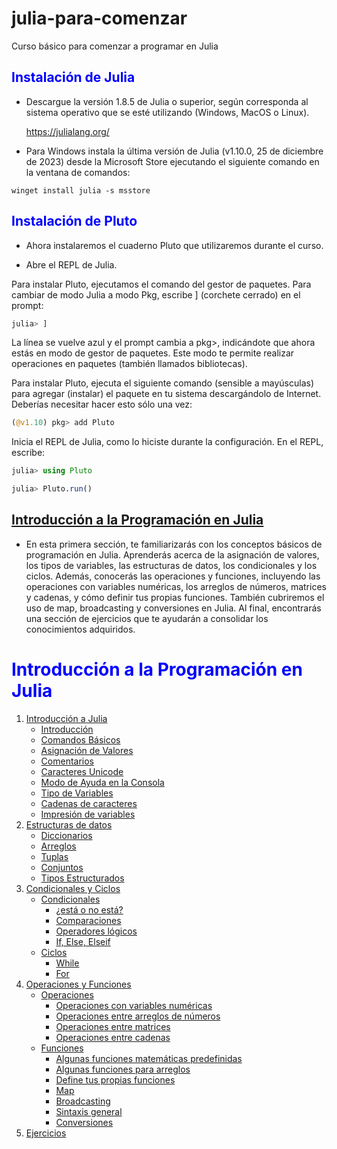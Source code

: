 # julia-para-comenzar
Curso básico para comenzar a programar en Julia
## <font color=blue>Instalación de Julia</font>
* Descargue la versión 1.8.5 de Julia o superior, según corresponda al sistema operativo que se esté utilizando (Windows, MacOS o Linux).

    https://julialang.org/

* Para Windows instala la última versión de Julia (v1.10.0, 25 de diciembre de 2023) desde la Microsoft Store ejecutando el siguiente comando en la ventana de comandos:

```
winget install julia -s msstore
```
## <font color=blue>Instalación de Pluto</font>

* Ahora instalaremos el cuaderno Pluto que utilizaremos durante el curso. 

- Abre el REPL de Julia.

Para instalar Pluto, ejecutamos el comando del gestor de paquetes. Para cambiar de modo Julia a modo Pkg, escribe ] (corchete cerrado) en el prompt:

```julia
julia> ]
```

La línea se vuelve azul y el prompt cambia a pkg>, indicándote que ahora estás en modo de gestor de paquetes. Este modo te permite realizar operaciones en paquetes (también llamados bibliotecas).

Para instalar Pluto, ejecuta el siguiente comando (sensible a mayúsculas) para agregar (instalar) el paquete en tu sistema descargándolo de Internet. Deberías necesitar hacer esto sólo una vez:

```julia
(@v1.10) pkg> add Pluto
```
Inicia el REPL de Julia, como lo hiciste durante la configuración. En el REPL, escribe:

```julia
julia> using Pluto

julia> Pluto.run()
```

## <font color=blue>[Introducción a la Programación en Julia](https://github.com/mrnolasco/julia-para-comenzar/blob/main/Notebook%2001%20-%20Introducci%C3%B3n%20a%20la%20Programaci%C3%B3n%20en%20Julia.ipynb)</font>

* En esta primera sección, te familiarizarás con los conceptos básicos de programación en Julia. Aprenderás acerca de la asignación de valores, los tipos de variables, las estructuras de datos, los condicionales y los ciclos. Además, conocerás las operaciones y funciones, incluyendo las operaciones con variables numéricas, los arreglos de números, matrices y cadenas, y cómo definir tus propias funciones. También cubriremos el uso de map, broadcasting y conversiones en Julia. Al final, encontrarás una sección de ejercicios que te ayudarán a consolidar los conocimientos adquiridos.
<a name="contenidos"></a>
# <font color=blue>Introducción a la Programación en Julia</font>
1. [Introducción a Julia](https://github.com/mrnolasco/julia-para-comenzar/blob/main/introduccion-a-julia.md#introducci%C3%B3n-a-julia)
    * [Introducción](https://github.com/mrnolasco/julia-para-comenzar/blob/main/introduccion-a-julia.md#introducci%C3%B3n-a-julia)
    * [Comandos Básicos](https://github.com/mrnolasco/julia-para-comenzar/blob/main/introduccion-a-julia.md#comandos-b%C3%A1sicos)
    * [Asignación de Valores](https://github.com/mrnolasco/julia-para-comenzar/blob/main/introduccion-a-julia.md#asignaci%C3%B3n-de-valores)
    * [Comentarios](https://github.com/mrnolasco/julia-para-comenzar/blob/main/introduccion-a-julia.md#comentarios)
    * [Caracteres Unicode](https://github.com/mrnolasco/julia-para-comenzar/blob/main/introduccion-a-julia.md#caracteres-unicode)
    * [Modo de Ayuda en la Consola](https://github.com/mrnolasco/julia-para-comenzar/blob/main/introduccion-a-julia.md#modo-de-ayuda-en-la-consola)
    * [Tipo de Variables](https://github.com/mrnolasco/julia-para-comenzar/blob/main/introduccion-a-julia.md#tipo-de-variables)
    * [Cadenas de caracteres](https://github.com/mrnolasco/julia-para-comenzar/blob/main/introduccion-a-julia.md#cadenas-de-caracteres)
    * [Impresión de variables](https://github.com/mrnolasco/julia-para-comenzar/blob/main/introduccion-a-julia.md#impresi%C3%B3n-de-variables)
2. [Estructuras de datos](https://github.com/mrnolasco/julia-para-comenzar/blob/main/estructuras-de-datos.md#estructuras-de-datos)
    * [Diccionarios](https://github.com/mrnolasco/julia-para-comenzar/blob/main/estructuras-de-datos.md#diccionarios)
    * [Arreglos](https://github.com/mrnolasco/julia-para-comenzar/blob/main/estructuras-de-datos.md#arreglos)
    * [Tuplas](https://github.com/mrnolasco/julia-para-comenzar/blob/main/estructuras-de-datos.md#tuplas)
    * [Conjuntos](https://github.com/mrnolasco/julia-para-comenzar/blob/main/estructuras-de-datos.md#conjuntos)
    * [Tipos Estructurados](https://github.com/mrnolasco/julia-para-comenzar/blob/main/estructuras-de-datos.md#tipos-estructurados)
3. [Condicionales y Ciclos](https://github.com/mrnolasco/julia-para-comenzar/blob/main/condicionales-y-ciclos.md#condicionales-y-ciclos)
    * [Condicionales](https://github.com/mrnolasco/julia-para-comenzar/blob/main/condicionales-y-ciclos.md#condicionales)
        * [¿está o no está?](https://github.com/mrnolasco/julia-para-comenzar/blob/main/condicionales-y-ciclos.md#est%C3%A1-o-no-est%C3%A1)
        * [Comparaciones](https://github.com/mrnolasco/julia-para-comenzar/blob/main/condicionales-y-ciclos.md#comparaciones)
        * [Operadores lógicos](https://github.com/mrnolasco/julia-para-comenzar/blob/main/condicionales-y-ciclos.md#operadores-l%C3%B3gicos)
        * [If, Else, Elseif](https://github.com/mrnolasco/julia-para-comenzar/blob/main/condicionales-y-ciclos.md#if-else-elseif)
    * [Ciclos](https://github.com/mrnolasco/julia-para-comenzar/blob/main/condicionales-y-ciclos.md#ciclos)
        * [While](https://github.com/mrnolasco/julia-para-comenzar/blob/main/condicionales-y-ciclos.md#while)
        * [For](https://github.com/mrnolasco/julia-para-comenzar/blob/main/condicionales-y-ciclos.md#for)       
4. [Operaciones y Funciones](https://github.com/mrnolasco/julia-para-comenzar/blob/main/operaciones-y-funciones.md#operaciones-y-funciones)
    * [Operaciones](https://github.com/mrnolasco/julia-para-comenzar/blob/main/operaciones-y-funciones.md#operaciones)
        * [Operaciones con variables numéricas](https://github.com/mrnolasco/julia-para-comenzar/blob/main/operaciones-y-funciones.md#operaciones-con-variables-num%C3%A9ricas)
        * [Operaciones entre arreglos de números](https://github.com/mrnolasco/julia-para-comenzar/blob/main/operaciones-y-funciones.md#operaciones-entre-arreglos-de-n%C3%BAmeros)
        * [Operaciones entre matrices](https://github.com/mrnolasco/julia-para-comenzar/blob/main/operaciones-y-funciones.md#operaciones-entre-matrices)
        * [Operaciones entre cadenas](https://github.com/mrnolasco/julia-para-comenzar/blob/main/operaciones-y-funciones.md#operaciones-entre-cadenas)
    * [Funciones](https://github.com/mrnolasco/julia-para-comenzar/blob/main/operaciones-y-funciones.md#funciones)
        * [Algunas funciones matemáticas predefinidas](https://github.com/mrnolasco/julia-para-comenzar/blob/main/operaciones-y-funciones.md#algunas-funciones-matem%C3%A1ticas-predefinidas)
        * [Algunas funciones para arreglos](https://github.com/mrnolasco/julia-para-comenzar/blob/main/operaciones-y-funciones.md#algunas-funciones-para-arreglos)
        * [Define tus propias funciones](https://github.com/mrnolasco/julia-para-comenzar/blob/main/operaciones-y-funciones.md#define-tus-propias-funciones)
        * [Map](https://github.com/mrnolasco/julia-para-comenzar/blob/main/operaciones-y-funciones.md#map)
        * [Broadcasting](https://github.com/mrnolasco/julia-para-comenzar/blob/main/operaciones-y-funciones.md#broadcasting)
        * [Sintaxis general](https://github.com/mrnolasco/julia-para-comenzar/blob/main/operaciones-y-funciones.md#sintaxis-general)
        * [Conversiones](https://github.com/mrnolasco/julia-para-comenzar/blob/main/operaciones-y-funciones.md#conversiones)
5. [Ejercicios](https://github.com/mrnolasco/julia-para-comenzar/blob/main/ejercicios-nb1.md#ejercicios)
